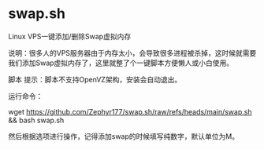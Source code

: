 # swap.sh
Linux VPS一键添加/删除Swap虚拟内存

说明：很多人的VPS服务器由于内存太小，会导致很多进程被杀掉，这时候就需要我们添加Swap虚拟内存了，这里就整了个一键脚本方便懒人或小白使用。

脚本
提示：脚本不支持OpenVZ架构，安装会自动退出。

运行命令：

wget https://github.com/Zephyr177/swap.sh/raw/refs/heads/main/swap.sh && bash swap.sh

然后根据选项进行操作，记得添加swap的时候填写纯数字，默认单位为M。
